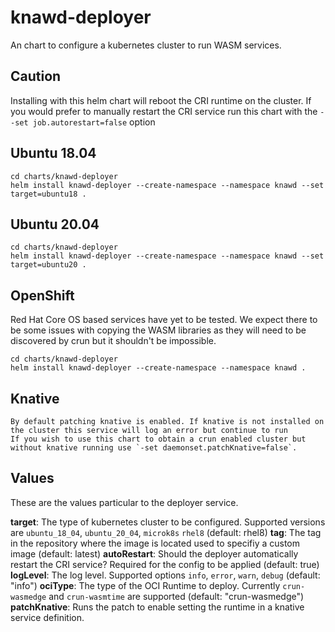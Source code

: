 # knawd-deployer

An chart to configure a kubernetes cluster to run WASM services.

## Caution
Installing with this helm chart will reboot the CRI runtime on the cluster.
If you would prefer to manually restart the CRI service run this chart with the `--set job.autorestart=false` option

## Ubuntu 18.04

```
cd charts/knawd-deployer
helm install knawd-deployer --create-namespace --namespace knawd --set target=ubuntu18 .
```

## Ubuntu 20.04

```
cd charts/knawd-deployer
helm install knawd-deployer --create-namespace --namespace knawd --set target=ubuntu20 .
```

## OpenShift

Red Hat Core OS based services have yet to be tested. We expect there to be some issues with copying the WASM libraries as they will need to be discovered by crun but it shouldn't be impossible.

```
cd charts/knawd-deployer
helm install knawd-deployer --create-namespace --namespace knawd .
```

## Knative

```
By default patching knative is enabled. If knative is not installed on the cluster this service will log an error but continue to run
If you wish to use this chart to obtain a crun enabled cluster but without knative running use `-set daemonset.patchKnative=false`.
```

## Values

These are the values particular to the deployer service.

**target**: The type of kubernetes cluster to be configured. Supported versions are `ubuntu_18_04`, `ubuntu_20_04`, `microk8s` `rhel8` (default: rhel8)
**tag**: The tag in the repository where the image is located used to specifiy a custom image  (default: latest)
**autoRestart**: Should the deployer automatically restart the CRI service? Required for the config to be applied (default: true)
**logLevel**: The log level. Supported options `info`, `error`, `warn`, `debug` (default: "info") 
**ociType**: The type of the OCI Runtime to deploy. Currently `crun-wasmedge` and `crun-wasmtime` are supported (default: "crun-wasmedge")
**patchKnative**: Runs the patch to enable setting the runtime in a knative service definition.
